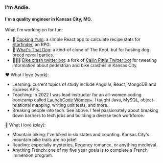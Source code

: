### I'm Andie.

#### I'm a quality engineer in Kansas City, MO. 

What I'm working on for fun:
- 🔭 [Cooking Yum](https://github.com/carsoncho/cooking-yum-calculator): a simple React app to calculate recipe stats for [Starfinder](https://paizo.com/starfinder), an RPG.
- 🐶 [What's That Dog](https://github.com/An-dy1/whats-that-dog): a kind-of clone of The Knot, but for hosting dog breed reveal parties.
- 🚴🏻‍♀️ [Bike crash twitter bot](https://github.com/An-dy1/pedestrian-and-bike-crashes): a fork of [Cailin Pitt's Twitter bot](https://github.com/cailinpitt/Pedestrian-and-bike-crashes) for tweeting information about pedestrian and bike crashes in Kansas City.

❤️ What I love (work):
- Learning: current topics of study include Angular, React, MongoDB and Express APIs. 
- Teaching: In 2022 I was lead instructor for an all-women coding bootcamp called [LaunchCode Women+](https://www.launchcode.org/). I taught Java, MySQL, object-relational mapping, writing unit tests, and more.
- Breaking people into tech: See above. I feel passionately about breaking down barriers to tech jobs and building a diverse tech workforce.

💙 What I love (play):
- Mountain biking: I've biked in six states and counting. Kansas City's mountain bike trails are no joke!
- Reading: especially mysteries, Regency romance, or anything medieval. 
- Anything French: one of my five year goals is to complete a French immersion program. 


<!--
**An-dy1/an-dy1** is a ✨ _special_ ✨ repository because its `README.md` (this file) appears on your GitHub profile.

Here are some ideas to get you started:

- 🔭 I’m currently working on ...

What I love
- teaching
- using tech to solve real people's problems

Tech I use

What I'm learning

-->
